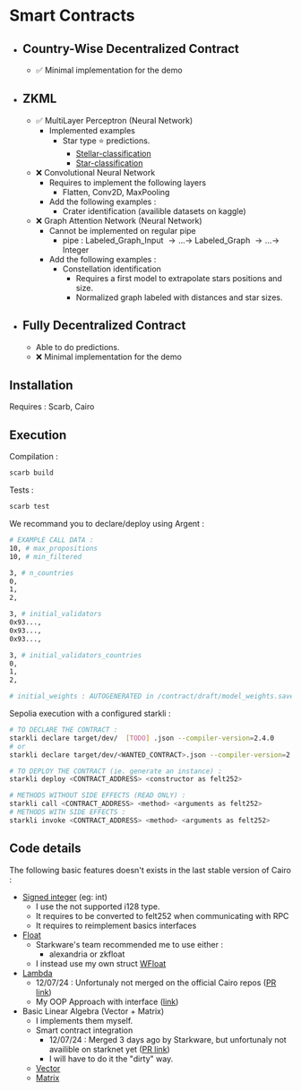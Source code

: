 # Smart Contracts

- ## Country-Wise Decentralized Contract
    - ✅ Minimal implementation for the demo
- ## ZKML
    - ✅ MultiLayer Perceptron (Neural Network)
        - Implemented examples 
            - Star type ⭐️ predictions.
                - [Stellar-classification](https://www.kaggle.com/datasets/fedesoriano/stellar-classification-dataset-sdss17/data)
                - [Star-classification](https://www.kaggle.com/datasets/deepu1109/star-dataset)
    - ❌ Convolutional Neural Network
        - Requires to implement the following layers
            - Flatten, Conv2D, MaxPooling
        - Add the following examples :
            - Crater identification (availible datasets on kaggle)
    - ❌ Graph Attention Network (Neural Network)
        - Cannot be implemented on regular pipe
            - pipe : Labeled_Graph_Input $\to \dots \to$ Labeled_Graph $\to \dots \to$ Integer
        - Add the following examples :
            - Constellation identification
                - Requires a first model to extrapolate stars positions and size.
                - Normalized graph labeled with distances and star sizes.
- ## Fully Decentralized Contract
    - Able to do predictions.
    - ❌ Minimal implementation for the demo

## Installation

Requires : Scarb, Cairo

## Execution

Compilation :
```bash
scarb build
```

Tests :
```bash
scarb test
```

We recommand you to declare/deploy using Argent :

```bash
# EXAMPLE CALL DATA :
10, # max_propositions
10, # min_filtered

3, # n_countries
0,
1,
2,

3, # initial_validators
0x93...,
0x93...,
0x93...,

3, # initial_validators_countries
0,
1,
2,

# initial_weights : AUTOGENERATED in /contract/draft/model_weights.save
```

Sepolia execution with a configured starkli :

```bash
# TO DECLARE THE CONTRACT :
starkli declare target/dev/  [TODO] .json --compiler-version=2.4.0
# or
starkli declare target/dev/<WANTED_CONTRACT>.json --compiler-version=2.4.0

# TO DEPLOY THE CONTRACT (ie. generate an instance) :
starkli deploy <CONTRACT_ADDRESS> <constructor as felt252>
```

```bash
# METHODS WITHOUT SIDE EFFECTS (READ ONLY) :
starkli call <CONTRACT_ADDRESS> <method> <arguments as felt252> 
# METHODS WITH SIDE EFFECTS :
starkli invoke <CONTRACT_ADDRESS> <method> <arguments as felt252> 
```

## Code details

The following basic features doesn't exists in the last stable version of Cairo :
- [Signed integer](src/math/signed.cairo) (eg: int)
    - I use the not supported i128 type.
    - It requires to be converted to felt252 when communicating with RPC
    - It requires to reimplement basics interfaces
- [Float](src/math/wfloat.cairo)
    - Starkware's team recommended me to use either :
        - alexandria or zkfloat
    - I instead use my own struct [WFloat](src/math/wfloat.cairo) 
- [Lambda]((src/math/component_lambda.cairo))
    - 12/07/24 : Unfortunaly not merged on the official Cairo repos ([PR link](https://github.com/starkware-libs/cairo/pull/6015))
    - My OOP Approach with interface ([link](src/math/component_lambda.cairo))
- Basic Linear Algebra (Vector + Matrix)
    - I implements them myself.
    - Smart contract integration
       - 12/07/24 : Merged 3 days ago by Starkware, but unfortunaly not availible on starknet yet ([PR link](https://github.com/starkware-libs/cairo/pull/5974))
       - I will have to do it the "dirty" way.
    - [Vector](src/math/vector.cairo)
    - [Matrix](src/math/matrix.cairo)